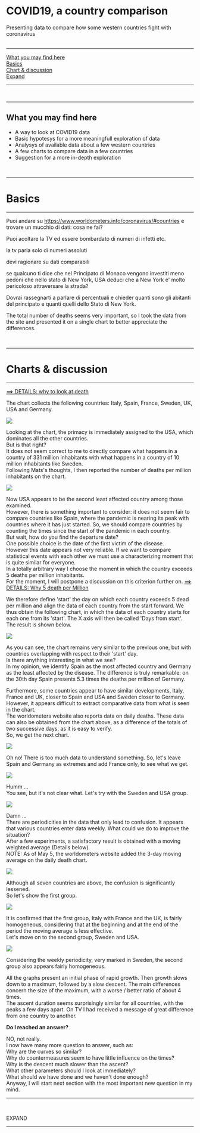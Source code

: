 # COVID19, a country comparison

Presenting data to compare how some western countries fight with coronavirus  
<br />  

----

[What you may find here](https://github.com/fpirri/covid19/tree/master/history/last#what-you-may-find-here)  
[Basics](https://github.com/fpirri/covid19/tree/master/history/last#my-first-steps)  
[Chart & discussion](https://github.com/fpirri/covid19/tree/master/history/last#lets-analyze-)  
[Expand](https://github.com/fpirri/covid19/tree/master/history/last/#a-second-step)  
  
----
   
<br />

----  

What you may find here
----  

* A way to look at COVID19 data
* Basic hypotesys for a more meaningfull exploration of data
* Analysys of available data about a few western countries
* A few charts to compare data in a few countries
* Suggestion for a more in-depth exploration
 <br />

----

# Basics
----  

Puoi andare su  https://www.worldometers.info/coronavirus/#countries 
e trovare un mucchio di dati: cosa ne fai?

Puoi acoltare la TV ed essere bombardato di numeri di infetti etc.

la tv parla solo di numeri assoluti

devi ragionare su dati comparabili

se qualcuno ti dice che nel Principato di Monaco vengono investiti meno pedoni che nello stato di New York, USA deduci che a New York e' molto pericoloso attraversare la strada?

Dovrai rassegnarti a parlare di percentuali e chieder quanti sono gli abitanti del principato e quanti quelli dello Stato di New York.



The total number of deaths seems very important, so I took the data from the site and presented it on a single chart to better appreciate the differences.  

 <br />

----

# Charts & discussion
----  





[==> DETAILS: why to look at death](https://github.com/fpirri/covid19/tree/master/history/last/#details-why-to-look-at-death)

The chart collects the following countries: Italy, Spain, France, Sweden, UK, USA and Germany.  

<img src="https://github.com/fpirri/covid19/raw/master/history/images/archive/2020-04-28%20Total%20Deaths%20raw%20data.png">

Looking at the chart, the primacy is immediately assigned to the USA, which dominates all the other countries.  
But is that right?  
It does not seem correct to me to directly compare what happens in a country of 331 million inhabitants with what happens in a country of 10 million inhabitants like Sweden.  
Following Mats's thoughts, I then reported the number of deaths per million inhabitants on the chart.  

<img src="https://github.com/fpirri/covid19/raw/master/history/images/archive/2020-04-28%20Total%20Deaths%20per%20Million%20raw%20data.png">
   
Now USA appears to be the second least affected country among those examined.  
However, there is something important to consider: it does not seem fair to compare countries like Spain, where the pandemic is nearing its peak with countries where it has just started.
So, we should compare countries by counting the times since the start of the pandemic in each country.  
But wait, how do you find the departure date?  
One possible choice is the date of the first victim of the disease.  
 However this date appears not very reliable.
If we want to compare statistical events with each other we must use a characterizing moment that is quite similar for everyone.  
In a totally arbitrary way I choose the moment in which the country exceeds 5 deaths per million inhabitants.   
For the moment, I will postpone a discussion on this criterion further on. 
[==> DETAILS: Why 5 death per Million](https://github.com/fpirri/covid19/tree/master/history/last/#details-why-5-death-per-million)  

We therefore define 'start' the day on which each country exceeds 5 dead per million and align the data of each country from the start forward. We thus obtain the following chart, in which the data of each country starts for each one from its 'start'.
The X axis will then be called 'Days from start'.  
The result is shown below.

<img src="https://github.com/fpirri/covid19/raw/master/history/images/archive/2020-04-28%20Countries%20Total%20Deaths%20per%20Million.png">
  
As you can see, the chart remains very similar to the previous one, but with countries overlapping with respect to their 'start' day.  
Is there anything interesting in what we see?  
In my opinion, we identify Spain as the most affected country and Germany as the least affected by the disease.
The difference is truly remarkable: on the 30th day Spain presents 5.3 times the deaths per million of Germany.  

Furthermore, some countries appear to have similar developments,
Italy, France and UK, closer to Spain and USA and Sweden closer to Germany.  
However, it appears difficult to extract comparative data from what is seen in the chart.  
The worldometers website also reports data on daily deaths.
These data can also be obtained from the chart above, as a difference of the totals of two successive days, as it is easy to verify.  
So, we get the next chart.

<img src="https://github.com/fpirri/covid19/raw/master/history/images/archive/2020-04-28%20Countries%20Daily%20Deaths%20per%20Million.all.png">

Oh no! There is too much data to understand something.
So, let's leave Spain and Germany as extremes and add France only, to see what we get.

<img src="https://github.com/fpirri/covid19/raw/master/history/images/archive/2020-04-28%20Countries%20Daily%20Deaths%20per%20Million.SFG.png">

Humm ...  
You see, but it's not clear what.
Let's try with the Sweden and USA group.

<img src="https://github.com/fpirri/covid19/raw/master/history/images/archive/2020-04-28%20Countries%20Daily%20Deaths%20per%20Million.SSUG.png">

Damn ...   
There are periodicities in the data that only lead to confusion. It appears that various countries enter data weekly. What could we do to improve the situation?  
After a few experiments, a satisfactory result is obtained with a moving weighted average (Details below).  
NOTE: As of May 5, the worldometers website added the 3-day moving average on the daily death chart.

<img src="https://github.com/fpirri/covid19/raw/master/history/images/archive/2020-04-28%20Countries%20Daily%20Deaths%20per%20Million.wma.all.png">

Although all seven countries are above, the confusion is significantly lessened.  
So let's show the first group.

<img src="https://github.com/fpirri/covid19/raw/master/history/images/archive/2020-04-28%20Countries%20Daily%20Deaths%20per%20Million.wma.SIFUG.png">

It is confirmed that the first group, Italy with France and the UK, is fairly homogeneous, considering that at the beginning and at the end of the period the moving average is less effective.  
Let's move on to the second group, Sweden and USA.

<img src="https://github.com/fpirri/covid19/raw/master/history/images/archive/2020-04-28%20Countries%20Daily%20Deaths%20per%20Million.wma.SSUG.png">

Considering the weekly periodicity, very marked in Sweden, the second group also appears fairly homogeneous.

All the graphs present an initial phase of rapid growth. Then growth slows down to a maximum, followed by a slow descent.
The main differences concern the size of the maximum, with a worse / better ratio of about 4 times.  
The ascent duration seems surprisingly similar for all countries, with the peaks a few days apart. On TV I had received a message of great difference from one country to another.  

**Do I reached an answer?**  

NO, not really.  
I now have many more question to answer, such as:  
Why are the curves so similar?  
Why do countermeasures seem to have little influence on the times?  
Why is the descent much slower than the ascent?  
What other parameters should I look at immediately?  
What should we have done and we haven't done enough?  
Anyway, I will start next section with the most important new question in my mind.

----

<br />

EXPAND

----  


